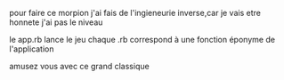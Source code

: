 pour faire ce morpion j'ai fais de l'ingieneurie inverse,car je vais etre honnete j'ai pas le niveau

le app.rb lance le jeu 
chaque .rb correspond à une fonction éponyme  de l'application

amusez vous avec ce grand classique
